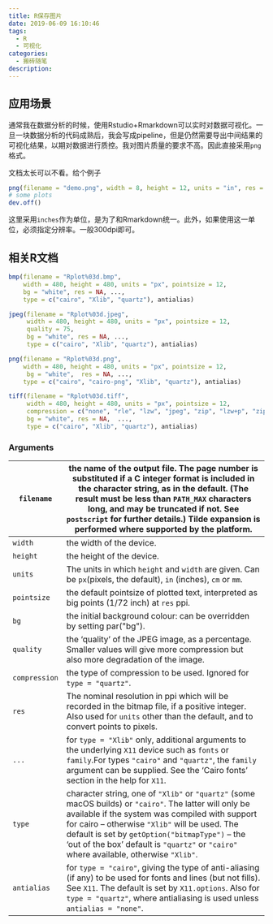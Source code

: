 ```yaml
---
title: R保存图片
date: 2019-06-09 16:10:46
tags:
  - R
  - 可视化
categories:
  - 搬砖随笔
description:
---
```


 

## 应用场景

通常我在数据分析的时候，使用Rstudio+Rmarkdown可以实时对数据可视化。一旦一块数据分析的代码成熟后，我会写成pipeline，但是仍然需要导出中间结果的可视化结果，以期对数据进行质控。我对图片质量的要求不高。因此直接采用`png`格式。

文档太长可以不看。给个例子

```R
png(filename = "demo.png", width = 8, height = 12, units = "in", res = 300)
# some plots
dev.off()
```

这里采用`inches`作为单位，是为了和Rmarkdown统一。此外，如果使用这一单位，必须指定分辨率。一般300dpi即可。

<!--more-->

## 相关R文档

```R 
bmp(filename = "Rplot%03d.bmp",
    width = 480, height = 480, units = "px", pointsize = 12,
    bg = "white", res = NA, ...,
    type = c("cairo", "Xlib", "quartz"), antialias)

jpeg(filename = "Rplot%03d.jpeg",
     width = 480, height = 480, units = "px", pointsize = 12,
     quality = 75,
     bg = "white", res = NA, ...,
     type = c("cairo", "Xlib", "quartz"), antialias)

png(filename = "Rplot%03d.png",
    width = 480, height = 480, units = "px", pointsize = 12,
     bg = "white",  res = NA, ...,
    type = c("cairo", "cairo-png", "Xlib", "quartz"), antialias)

tiff(filename = "Rplot%03d.tiff",
     width = 480, height = 480, units = "px", pointsize = 12,
     compression = c("none", "rle", "lzw", "jpeg", "zip", "lzw+p", "zip+p"),
     bg = "white", res = NA,  ...,
     type = c("cairo", "Xlib", "quartz"), antialias)
```

### Arguments

| `filename`    | the name of the output file. The page number is substituted if a C integer format is included in the character string, as in the default. (The result must be less than `PATH_MAX` characters long, and may be truncated if not. See `postscript` for further details.) Tilde expansion is performed where supported by the platform. |
| ------------- | ------------------------------------------------------------ |
| `width`       | the width of the device.                                     |
| `height`      | the height of the device.                                    |
| `units`       | The units in which `height` and `width` are given. Can be `px`(pixels, the default), `in` (inches), `cm` or `mm`. |
| `pointsize`   | the default pointsize of plotted text, interpreted as big points (1/72 inch) at `res` ppi. |
| `bg`          | the initial background colour: can be overridden by setting par("bg"). |
| `quality`     | the ‘quality’ of the JPEG image, as a percentage. Smaller values will give more compression but also more degradation of the image. |
| `compression` | the type of compression to be used. Ignored for `type = "quartz"`. |
| `res`         | The nominal resolution in ppi which will be recorded in the bitmap file, if a positive integer. Also used for `units` other than the default, and to convert points to pixels. |
| `...`         | for `type = "Xlib"` only, additional arguments to the underlying `X11` device such as `fonts` or `family`.For types `"cairo"` and `"quartz"`, the `family` argument can be supplied. See the ‘Cairo fonts’ section in the help for `X11`. |
| `type`        | character string, one of `"Xlib"` or `"quartz"` (some macOS builds) or `"cairo"`. The latter will only be available if the system was compiled with support for cairo – otherwise `"Xlib"` will be used. The default is set by `getOption("bitmapType")` – the ‘out of the box’ default is `"quartz"` or `"cairo"` where available, otherwise `"Xlib"`. |
| `antialias`   | for `type = "cairo"`, giving the type of anti-aliasing (if any) to be used for fonts and lines (but not fills). See `X11`. The default is set by `X11.options`. Also for `type = "quartz"`, where antialiasing is used unless `antialias = "none"`. |
